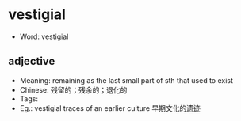 # vestigial

- Word: vestigial

## adjective

- Meaning: remaining as the last small part of sth that used to exist
- Chinese: 残留的；残余的；退化的
- Tags: 
- Eg.: vestigial traces of an earlier culture 早期文化的遗迹


